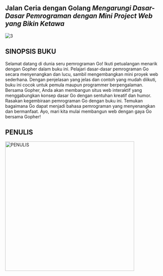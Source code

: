 ## Jalan Ceria dengan Golang *Mengarungi Dasar-Dasar Pemrograman dengan Mini Project Web yang Bikin Ketawa*

![3](https://github.com/bukped/Jalan-ceria-golang-pemrograman-yang-bikin-ketawa/assets/79645793/a335bf0d-d7b4-463a-9528-9c5c167e1122)

## SINOPSIS BUKU 
Selamat datang di dunia seru pemrograman Go! Ikuti petualangan menarik dengan Gopher dalam buku ini. Pelajari dasar-dasar pemrograman Go secara menyenangkan dan lucu, sambil mengembangkan mini proyek web sederhana. Dengan penjelasan yang jelas dan contoh yang mudah diikuti, buku ini cocok untuk pemula maupun programmer berpengalaman. Bersama Gopher, Anda akan membangun situs web interaktif yang menggabungkan konsep dasar Go dengan sentuhan kreatif dan humor. Rasakan kegembiraan pemrograman Go dengan buku ini. Temukan bagaimana Go dapat menjadi bahasa pemrograman yang menyenangkan dan bermanfaat. Ayo, mari kita mulai membangun web dengan gaya Go bersama Gopher!

## PENULIS

<img width="415" alt="PENULIS" src="https://github.com/bukped/Jalan-ceria-golang-pemrograman-yang-bikin-ketawa/assets/79645793/40e74b1a-3251-409e-8225-a88ff3a0304c">
